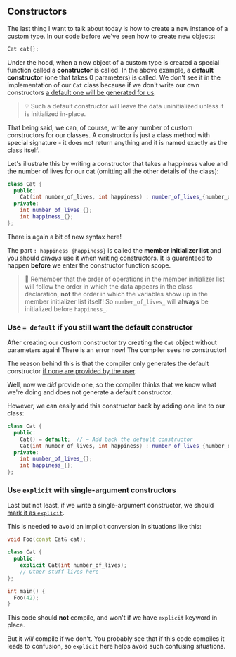 <!-- TODO: move constructors to the next lecture? -->
## Constructors
<!-- Talking head -->
The last thing I want to talk about today is how to create a new instance of a custom type. In our code before we've seen how to create new objects:
<!-- B-roll code -->
```cpp
Cat cat{};
```
<!-- Talking head -->
Under the hood, when a new object of a custom type is created a special function called a **constructor** is called. In the above example, a **default constructor** (one that takes 0 parameters) is called. We don't see it in the implementation of our `Cat` class because if we don't write our own constructors [a default one will be generated for us](https://en.cppreference.com/w/cpp/language/default_constructor).

<!-- B-roll show both cases -->
> :bulb: Such a default constructor will leave the data uninitialized unless it is initialized in-place.

<!-- Talking head -->
That being said, we can, of course, write any number of custom constructors for our classes. A constructor is just a class method with special signature - it does not return anything and it is named exactly as the class itself.

<!-- B-roll code -->
Let's illustrate this by writing a constructor that takes a happiness value and the number of lives for our cat (omitting all the other details of the class):
```cpp
class Cat {
  public:
    Cat(int number_of_lives, int happiness) : number_of_lives_{number_of_lives}, happiness_{happiness} {}
  private:
    int number_of_lives_{};
    int happiness_{};
};
```

<!-- Talking head -->
There is again a bit of new syntax here!

<!-- B-roll highlight -->
The part `: happiness_{happiness}` is called the **member initializer list** and you should *always* use it when writing constructors. It is guaranteed to happen **before** we enter the constructor function scope.

<!-- Talking head + show variables on screen -->
> 🚨 Remember that the order of operations in the member initializer list will follow the order in which the data appears in the class declaration, **not** the order in which the variables show up in the member initializer list itself! So `number_of_lives_` will **always** be initialized before `happiness_`.

### Use `= default` if you still want the default constructor
<!-- B-roll code -->
After creating our custom constructor try creating the `Cat` object without parameters again! There is an error now! The compiler sees no constructor!

<!-- Talking head -->
The reason behind this is that the compiler only generates the default constructor [if none are provided by the user](https://en.cppreference.com/w/cpp/language/default_constructor).
<!-- B-roll highlight -->
Well, now we *did* provide one, so the compiler thinks that we know what we're doing and does not generate a default constructor.

<!-- B-roll code -->
However, we can easily add this constructor back by adding one line to our class:
```cpp
class Cat {
  public:
    Cat() = default;  // ⬅️ Add back the default constructor
    Cat(int number_of_lives, int happiness) : number_of_lives_{number_of_lives}, happiness_{happiness} {}
  private:
    int number_of_lives_{};
    int happiness_{};
};
```

### Use `explicit` with single-argument constructors
<!-- Talking head -->
Last but not least, if we write a single-argument constructor, we should [mark it as `explicit`](https://google.github.io/styleguide/cppguide.html#Implicit_Conversions).
<!-- B-roll code -->
This is needed to avoid an implicit conversion in situations like this:
```cpp
void Foo(const Cat& cat);

class Cat {
  public:
    explicit Cat(int number_of_lives);
    // Other stuff lives here
};

int main() {
  Foo(42);
}
```
<!-- B-roll try to compile -->
This code should **not** compile, and won't if we have `explicit` keyword in place.
<!-- B-roll try to compile after removing explicit -->
But it *will* compile if we don't. You probably see that if this code compiles it leads to confusion, so `explicit` here helps avoid such confusing situations.
